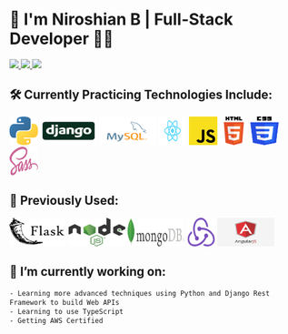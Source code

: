 # 👋 I'm Niroshian B | Full-Stack Developer 👨‍💻
<div>
    <a href = "mailto: niroshian.b@gmail.com" >
        <img src="https://img.shields.io/badge/E--mail-EA4335?style=for-the-badge&logo=gmail&logoColor=white" />
    </a>
    <a href="https://linkedin.com/in//niro-b" target="_blank" >
        <img src="https://img.shields.io/badge/linkedin-%231E77B5.svg?&style=for-the-badge&logo=linkedin&logoColor=white" />
    </a>
    <a href="https://github.com/niroshian-b" target="_blank" >
        <img src="https://img.shields.io/badge/github-%2324292e.svg?&style=for-the-badge&logo=github&logoColor=white" />
    </a>
</div>

## 🛠️ Currently Practicing Technologies Include:

<div>
    <img src="./images/python-logo.png" height="50px" width="50px">
    <img src="./images/django-logo-big.jpg" height="50px" width="100px">
    <img src="./images/mysql.svg" height="50px" width="100px">
    <img src="./images/React-icon.svg" height="50px" width="50px">
    <img src="./images/javascript.png" height="50px" width="50px">
    <img src="./images/html-logo.png" height="50px" width="50px">
    <img src="./images/css-logo.png" height="50px" width="50px">
    <img src="./images/sass.png" height="50px" width="50px">
</div>

## 💭 Previously Used:

<div>
    <img src="./images/flask.png" height="50px" width="100px">
    <img src="./images/node-js.png" height="50px" width="100px">
    <img src="./images/mongodb-logo.png" height="50px" width="100px">
    <img src="./images/redux.png" height="50px" width="50px">
    <img src="./images/angular.png" height="50px" width="100px">
</div>

## 🔭 I’m currently working on:
    
    - Learning more advanced techniques using Python and Django Rest Framework to build Web APIs
    - Learning to use TypeScript
    - Getting AWS Certified
    


<!--
**niroshian-b/niroshian-b** is a ✨ _special_ ✨ repository because its `README.md` (this file) appears on your GitHub profile.

Here are some ideas to get you started:

-   💬 Ask me about ...
-
-   😄 Pronouns: ...
    -->
